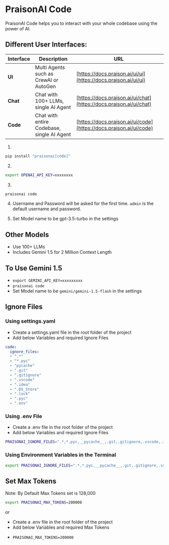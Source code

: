 # PraisonAI Code

PraisonAI Code helps you to interact with your whole codebase using the power of AI.

## Different User Interfaces:

| Interface | Description | URL |
|---|---|---|
| **UI** | Multi Agents such as CrewAI or AutoGen | [https://docs.praison.ai/ui/ui](https://docs.praison.ai/ui/ui) |
| **Chat** | Chat with 100+ LLMs, single AI Agent | [https://docs.praison.ai/ui/chat](https://docs.praison.ai/ui/chat) |
| **Code** | Chat with entire Codebase, single AI Agent | [https://docs.praison.ai/ui/code](https://docs.praison.ai/ui/code) |

1. 
```bash
pip install "praisonai[code]"
```

2. 
```bash
export OPENAI_API_KEY=xxxxxxxx
```

3. 
```bash
praisonai code
```

4. Username and Password will be asked for the first time. `admin` is the default username and password.

5. Set Model name to be gpt-3.5-turbo in the settings 


## Other Models

* Use 100+ LLMs
* Includes Gemini 1.5 for 2 Million Context Length

## To Use Gemini 1.5

* ```export GEMINI_API_KEY=xxxxxxxxx```
* ```praisonai code```
* Set Model name to be ```gemini/gemini-1.5-flash``` in the settings

## Ignore Files

### Using settings.yaml

* Create a settings.yaml file in the root folder of the project
* Add below Variables and required Ignore Files

```yaml
code:
  ignore_files:
  - ".*"
  - "*.pyc"
  - "pycache"
  - ".git"
  - ".gitignore"
  - ".vscode"
  - ".idea"
  - ".DS_Store"
  - ".lock"
  - ".pyc"
  - ".env"
```

### Using .env File

* Create a .env file in the root folder of the project
* Add below Variables and required Ignore Files

```bash
PRAISONAI_IGNORE_FILES=".*,*.pyc,__pycache__,.git,.gitignore,.vscode,.idea,.DS_Store,*.lock,.env,docs,tests,test,tmp,temp,*.txt,*.md,*.json,*.csv,*.tsv,public,*.sql,*.sqlite,*.db,*.db3,*.sqlite3,*.log,*.zip,*.gz,*.tar,*.rar,*.7z,*.pdf,*.jpg,*.jpeg,*.png,*.gif,*.svg,cookbooks,assets,dist,build,node_modules,venv,crewAI,.cache,*.__pycache__,*chroma.sqlite3,test/,dist/,praisonAI.egg-info,test.yaml,db,praisonai_prompt.txt,watch.sh,docs.sh,other,output,*.chainlit,.files,site,flagged,*public,threads.db,trained_agents_data.pkl,.pytest_cache"
```

### Using Environment Variables in the Terminal

```bash
export PRAISONAI_IGNORE_FILES=".*,*.pyc,__pycache__,.git,.gitignore,.vscode,.idea,.DS_Store,*.lock,.env,docs,tests,test,tmp,temp,*.txt,*.md,*.json,*.csv,*.tsv,public,*.sql,*.sqlite,*.db,*.db3,*.sqlite3,*.log,*.zip,*.gz,*.tar,*.rar,*.7z,*.pdf,*.jpg,*.jpeg,*.png,*.gif,*.svg,cookbooks,assets,dist,build,node_modules,venv,crewAI,.cache,*.__pycache__,*chroma.sqlite3,test/,dist/,praisonAI.egg-info,test.yaml,db,praisonai_prompt.txt,watch.sh,docs.sh,other,output,*.chainlit,.files,site,flagged,*public,threads.db,trained_agents_data.pkl,.pytest_cache"
```

## Set Max Tokens

Note: By Default Max Tokens set is 128,000

```bash
export PRAISONAI_MAX_TOKENS=200000
```

or 

* Create a .env file in the root folder of the project
* Add below Variables and required Max Tokens
* ```
  PRAISONAI_MAX_TOKENS=200000
  ```
